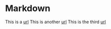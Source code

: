 Markdown
===


This is a [url](http://www.baidu.com)
This is another [url][url-add]
This is the third [url][]

[url-add]: http://www.baidu.com
[url]: http://www.baidu.com

